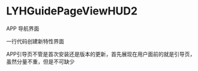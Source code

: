 # LYHGuidePageViewHUD2
APP 导航界面   

一行代码创建新特性界面


APP引导页不管是首次安装还是版本的更新，首先展现在用户面前的就是引导页，虽然分量不重，但是不可缺少
